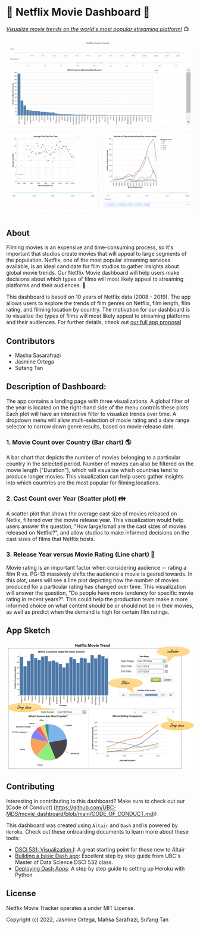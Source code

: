 # :movie_camera: Netflix Movie Dashboard :movie_camera:
[*Visualize movie trends on the world's most popular streaming platform!*](https://netflixmoviedashboard.herokuapp.com/) :tv:

![Dashboard Overview](image/dash-overview.png "Dashboard Overview")

## About

Filming movies is an expensive and time-consuming process, so it's important that studios create movies that will appeal to large segments of the population. Netflix, one of the most popular streaming services available, is an ideal candidate for film studios to gather insights about global movie trends. Our Netflix Movie dashboard will help users make decisions about which types of films will most likely appeal to streaming platforms and their audiences. :tada:

This dashboard is based on 10 years of Netflix data (2008 - 2019). The app allows users to explore the trends of film genres on Netflix, film length, film rating, and filming location by country. The motivation for our dashboard is to visualize the types of films will most likely appeal to streaming platforms and their audiences. For further details, check out [our full app proposal](https://github.com/UBC-MDS/movie_dashboard/blob/main/Proposal.md)

## Contributors
- Masha Sasarafrazi
- Jasmine Ortega
- Sufang Tan

## Description of Dashboard: 
The app contains a landing page with three visualizations. A global filter of the year is located on the right-hand side of the menu controls these plots. Each plot will have an interactive filter to visualize trends over time. A dropdown menu will allow multi-selection of movie rating and a date range selector to narrow down genre results, based on movie release date.

### 1. Movie Count over Country (Bar chart) :earth_americas:

A bar chart that depicts the number of movies belonging to a particular country in the selected period. Number of movies can also be filtered on the movie length ("Duration"), which will visualize which countries tend to produce longer movies. This visualization can help users gather insights into which countries are the most popular for filming locations. 

### 2. Cast Count over Year (Scatter plot) :family:

A scatter plot that shows the average cast size of movies released on Netlix, filtered over the movie release year. This visualization would help users answer the question, "How large/small are the cast sizes of movies released on Netflic?", and allow studios to make informed decisions on the cast sizes of films that Netflix hosts. 

### 3. Release Year versus Movie Rating (Line chart) :calendar:

Movie rating is an important factor when considering audience -- rating a film R vs. PG-13 massively shifts the audience a movie is geared towards. In this plot, users will see a line plot depicting how the number of movies produced for a particular rating has changed over time. This visualization will answer the question, "Do people have more tendency for specific movie rating in recent years?". This could help the production team make a more informed choice on what content should be or should not be in their movies, as well as predict when the demand is high for certain film ratings. 

## App Sketch

![sketch of the app](image/sketch.png "App Sketch")

## Contributing 

Interesting in contributing to this dashboard? Make sure to check out our [Code of Conduct] (https://github.com/UBC-MDS/movie_dashboard/blob/main/CODE_OF_CONDUCT.md)!

This dashboard was created using `Altair` and `Dash` and is powered by `Heroku`. Check out these onboarding documents to learn more about these tools:

- [DSCI 531: Visualization I](https://pages.github.ubc.ca/mds-2021-22/DSCI_531_viz-1_students/intro.html): A great starting point for those new to Altair
- [Building a basic Dash app](https://pages.github.ubc.ca/mds-2021-22/DSCI_532_viz-2_students/materials/lectures/2-building-a-basic-dash-app.html): Excellent step by step guide from UBC's Master of Data Science DSCI 532 class.
- [Deploying Dash Apps](https://dash.plotly.com/deployment): A step by step guide to setting up Heroku with Python

## License 

Netflix Movie Tracker operates a under MIT License. 

Copyright (c) 2022, Jasmine Ortega, Mahsa Sarafrazi, Sufang Tan
